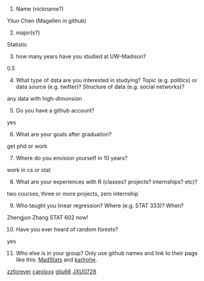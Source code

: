 1) Name (nickname?)


Yilun Chen (Magellen in github)

2) major(s?)


Statistic

3) how many years have you studied at UW-Madison?


0.5

4) What type of data are you interested in studying?  Topic (e.g. politics) or data source (e.g. twitter)? Structure of data (e.g. social networks)? 

any data with high-dimonsion


5) Do you have a github account?

yes


6) What are your goals after graduation?


get phd or work


7) Where do you envision yourself in 10 years?


work in cs or stat


8) What are your experiences with R (classes? projects? internships? etc)?  

two courses, three or more projects, zero internship


9) Who taught you linear regression?  Where (e.g. STAT 333)?  When?


 Zhengjun Zhang STAT 602 now!

10)  Have you ever heard of random forests?


yes

11)  Who else is in your group?  Only use github names and link to their page like this:  [MadStats](https://github.com/MadStats) and [karlrohe](https://github.com/karlrohe).

[zzforever](https://github.com/zzforever)
[carolxxx](https://github.com/carolxxx)
[gliu66](https://github.com/gliu66)
[JXU0728](https://github.com/JXU0728)
